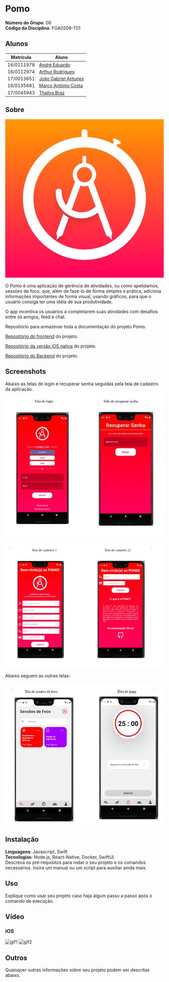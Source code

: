 # Pomo

**Número do Grupo**: 06<br>
**Código da Disciplina**: FGA0208-T01<br>

## Alunos

| Matrícula  | Aluno                                                                 |
| ---------- | --------------------------------------------------------------------- |
| 16/0111978 | [André Eduardo](https://github.com/Andre-Eduardo "User's github")     |
| 16/0112974 | [Arthur Rodrigues](https://github.com/arthurarp "User's github")      |
| 17/0013651 | [João Gabriel Antunes](https://github.com/flyerjohn "User's github")  |
| 16/0135681 | [Marco Antônio Costa](https://github.com/markinlimac "User's github") |
| 17/0045943 | [Thallys Braz](https://github.com/thallysbraz "User's github")        |

## Sobre

![logo](./docs/img/icon/applogo.png)

<p justify>O Pomo é uma aplicação de gerência de atividades, ou como apelidamos, sessões de foco, que, além de faze-lo de forma simples e prática, adiciona informações importantes de forma visual, usando gráficos, para que o usuário consiga ter uma idéia de sua produtividade. </p> 
<p>O app incentiva os usuários a completarem suas atividades com desafios entre os amigos, feed e chat.</p>

Repositório para armazenar toda a documentação do projeto Pomo.

[Repositório do frontend](https://github.com/UnBArqDsw/2020.1_G6_Pomo_Frontend) do projeto.

[Repositório da versão iOS nativa](https://github.com/UnBArqDsw/2020.1_G6_Pomo_iOS) do projeto.

[Repositório do Backend](https://github.com/UnBArqDsw/2020.1_G6_Pomo_Backend) do projeto.

## Screenshots

Abaixo as telas de login e recuperar senha seguidas pela tela de cadastro da aplicação.
![login e recuperar senha](./docs/img/screenshots/login.png)

![registrar](./docs/img/screenshots/register.png)

Abaixo seguem as outras telas:

![sessoes](./docs/img/screenshots/sessions.png)

## Instalação

**Linguagens**: Javascript, Swift<br>
**Tecnologias**: Node.js, React-Native, Docker, SwiftUI.<br>
Descreva os pré-requisitos para rodar o seu projeto e os comandos necessários.
Insira um manual ou um script para auxiliar ainda mais.

## Uso

Explique como usar seu projeto caso haja algum passo a passo após o comando de execução.

## Vídeo

### **iOS**

![gif1](./docs/img/gif1.gif)
![gif2](./docs/img/gif2.gif)

## Outros

Quaisquer outras informações sobre seu projeto podem ser descritas abaixo.
